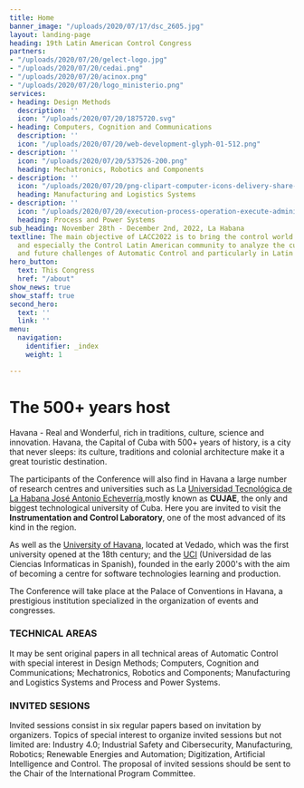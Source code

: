 ```yaml
---
title: Home
banner_image: "/uploads/2020/07/17/dsc_2605.jpg"
layout: landing-page
heading: 19th Latin American Control Congress
partners:
- "/uploads/2020/07/20/gelect-logo.jpg"
- "/uploads/2020/07/20/cedai.png"
- "/uploads/2020/07/20/acinox.png"
- "/uploads/2020/07/20/logo_ministerio.png"
services:
- heading: Design Methods
  description: ''
  icon: "/uploads/2020/07/20/1875720.svg"
- heading: Computers, Cognition and Communications
  description: ''
  icon: "/uploads/2020/07/20/web-development-glyph-01-512.png"
- description: ''
  icon: "/uploads/2020/07/20/537526-200.png"
  heading: Mechatronics, Robotics and Components
- description: ''
  icon: "/uploads/2020/07/20/png-clipart-computer-icons-delivery-share-icon-desktop-logistics-icon-truck-desktop-wallpaper.png"
  heading: Manufacturing and Logistics Systems
- description: ''
  icon: "/uploads/2020/07/20/execution-process-operation-execute-administration-512.png"
  heading: Process and Power Systems
sub_heading: November 28th - December 2nd, 2022, La Habana
textline: The main objective of LACC2022 is to bring the control world community,
  and especially the Control Latin American community to analyze the current development
  and future challenges of Automatic Control and particularly in Latin American.
hero_button:
  text: This Congress
  href: "/about"
show_news: true
show_staff: true
second_hero:
  text: ''
  link: ''
menu:
  navigation:
    identifier: _index
    weight: 1

---
```

# The 500+ years host

Havana - Real and Wonderful, rich in traditions, culture, science and innovation. Havana, the Capital of Cuba with 500+ years of history, is a city that never sleeps: its culture, traditions and colonial architecture make it a great touristic destination.

The participants of the Conference will also find in Havana a large number of research centres and universities such as La [Universidad Tecnológica de La Habana José Antonio Echeverría](https://cujae.edu.cu),mostly known as **CUJAE**, the only and biggest technological university of Cuba. Here you are invited to visit the **Instrumentation and Control Laboratory**, one of the most advanced of its kind in the region.

As well as the [University of Havana](http://www.uh.cu/acerca-de-la-uh), located at Vedado, which was the first university opened at the 18th century; and the [UCI](http://uci.cu) (Universidad de las Ciencias Informaticas in Spanish), founded in the early 2000's with the aim of becoming a centre for software technologies learning and production.

The Conference will take place at the Palace of Conventions in Havana, a prestigious institution specialized in the organization of events and congresses.

### TECHNICAL AREAS

It may be sent original papers in all technical areas of Automatic Control with special interest in Design Methods; Computers, Cognition and Communications; Mechatronics, Robotics and Components; Manufacturing and Logistics Systems and Process and Power Systems.

### INVITED SESIONS

Invited sessions consist in six regular papers based on invitation by organizers. Topics of special interest to organize invited sessions but not limited are: Industry 4.0; Industrial Safety and Cibersecurity, Manufacturing, Robotics; Renewable Energies and Automation; Digitization, Artificial Intelligence and Control. The proposal of invited sessions should be sent to the Chair of the International Program Committee.
